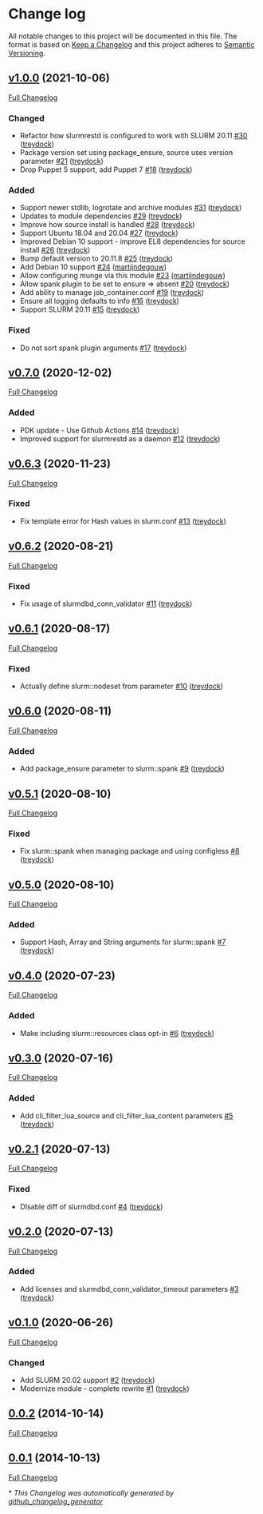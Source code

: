 # Change log

All notable changes to this project will be documented in this file. The format is based on [Keep a Changelog](http://keepachangelog.com/en/1.0.0/) and this project adheres to [Semantic Versioning](http://semver.org).

## [v1.0.0](https://github.com/treydock/puppet-slurm/tree/v1.0.0) (2021-10-06)

[Full Changelog](https://github.com/treydock/puppet-slurm/compare/v0.7.0...v1.0.0)

### Changed

- Refactor how slurmrestd is configured to work with SLURM 20.11 [\#30](https://github.com/treydock/puppet-slurm/pull/30) ([treydock](https://github.com/treydock))
- Package version set using package\_ensure, source uses version parameter [\#21](https://github.com/treydock/puppet-slurm/pull/21) ([treydock](https://github.com/treydock))
- Drop Puppet 5 support, add Puppet 7 [\#18](https://github.com/treydock/puppet-slurm/pull/18) ([treydock](https://github.com/treydock))

### Added

- Support newer stdlib, logrotate and archive modules [\#31](https://github.com/treydock/puppet-slurm/pull/31) ([treydock](https://github.com/treydock))
- Updates to module dependencies [\#29](https://github.com/treydock/puppet-slurm/pull/29) ([treydock](https://github.com/treydock))
- Improve how source install is handled [\#28](https://github.com/treydock/puppet-slurm/pull/28) ([treydock](https://github.com/treydock))
- Support Ubuntu 18.04 and 20.04 [\#27](https://github.com/treydock/puppet-slurm/pull/27) ([treydock](https://github.com/treydock))
- Improved Debian 10 support - improve EL8 dependencies for source install [\#26](https://github.com/treydock/puppet-slurm/pull/26) ([treydock](https://github.com/treydock))
- Bump default version to 20.11.8 [\#25](https://github.com/treydock/puppet-slurm/pull/25) ([treydock](https://github.com/treydock))
- Add Debian 10 support [\#24](https://github.com/treydock/puppet-slurm/pull/24) ([martijndegouw](https://github.com/martijndegouw))
- Allow configuring munge via this module [\#23](https://github.com/treydock/puppet-slurm/pull/23) ([martijndegouw](https://github.com/martijndegouw))
- Allow spank plugin to be set to ensure =\> absent [\#20](https://github.com/treydock/puppet-slurm/pull/20) ([treydock](https://github.com/treydock))
- Add ability to manage job\_container.conf [\#19](https://github.com/treydock/puppet-slurm/pull/19) ([treydock](https://github.com/treydock))
- Ensure all logging defaults to info [\#16](https://github.com/treydock/puppet-slurm/pull/16) ([treydock](https://github.com/treydock))
- Support SLURM 20.11 [\#15](https://github.com/treydock/puppet-slurm/pull/15) ([treydock](https://github.com/treydock))

### Fixed

- Do not sort spank plugin arguments [\#17](https://github.com/treydock/puppet-slurm/pull/17) ([treydock](https://github.com/treydock))

## [v0.7.0](https://github.com/treydock/puppet-slurm/tree/v0.7.0) (2020-12-02)

[Full Changelog](https://github.com/treydock/puppet-slurm/compare/v0.6.3...v0.7.0)

### Added

- PDK update - Use Github Actions [\#14](https://github.com/treydock/puppet-slurm/pull/14) ([treydock](https://github.com/treydock))
- Improved support for slurmrestd as a daemon [\#12](https://github.com/treydock/puppet-slurm/pull/12) ([treydock](https://github.com/treydock))

## [v0.6.3](https://github.com/treydock/puppet-slurm/tree/v0.6.3) (2020-11-23)

[Full Changelog](https://github.com/treydock/puppet-slurm/compare/v0.6.2...v0.6.3)

### Fixed

- Fix template error for Hash values in slurm.conf [\#13](https://github.com/treydock/puppet-slurm/pull/13) ([treydock](https://github.com/treydock))

## [v0.6.2](https://github.com/treydock/puppet-slurm/tree/v0.6.2) (2020-08-21)

[Full Changelog](https://github.com/treydock/puppet-slurm/compare/v0.6.1...v0.6.2)

### Fixed

- Fix usage of slurmdbd\_conn\_validator [\#11](https://github.com/treydock/puppet-slurm/pull/11) ([treydock](https://github.com/treydock))

## [v0.6.1](https://github.com/treydock/puppet-slurm/tree/v0.6.1) (2020-08-17)

[Full Changelog](https://github.com/treydock/puppet-slurm/compare/v0.6.0...v0.6.1)

### Fixed

- Actually define slurm::nodeset from parameter [\#10](https://github.com/treydock/puppet-slurm/pull/10) ([treydock](https://github.com/treydock))

## [v0.6.0](https://github.com/treydock/puppet-slurm/tree/v0.6.0) (2020-08-11)

[Full Changelog](https://github.com/treydock/puppet-slurm/compare/v0.5.1...v0.6.0)

### Added

- Add package\_ensure parameter to slurm::spank [\#9](https://github.com/treydock/puppet-slurm/pull/9) ([treydock](https://github.com/treydock))

## [v0.5.1](https://github.com/treydock/puppet-slurm/tree/v0.5.1) (2020-08-10)

[Full Changelog](https://github.com/treydock/puppet-slurm/compare/v0.5.0...v0.5.1)

### Fixed

- Fix slurm::spank when managing package and using configless [\#8](https://github.com/treydock/puppet-slurm/pull/8) ([treydock](https://github.com/treydock))

## [v0.5.0](https://github.com/treydock/puppet-slurm/tree/v0.5.0) (2020-08-10)

[Full Changelog](https://github.com/treydock/puppet-slurm/compare/v0.4.0...v0.5.0)

### Added

- Support Hash, Array and String arguments for slurm::spank [\#7](https://github.com/treydock/puppet-slurm/pull/7) ([treydock](https://github.com/treydock))

## [v0.4.0](https://github.com/treydock/puppet-slurm/tree/v0.4.0) (2020-07-23)

[Full Changelog](https://github.com/treydock/puppet-slurm/compare/v0.3.0...v0.4.0)

### Added

- Make including slurm::resources class opt-in [\#6](https://github.com/treydock/puppet-slurm/pull/6) ([treydock](https://github.com/treydock))

## [v0.3.0](https://github.com/treydock/puppet-slurm/tree/v0.3.0) (2020-07-16)

[Full Changelog](https://github.com/treydock/puppet-slurm/compare/v0.2.1...v0.3.0)

### Added

- Add cli\_filter\_lua\_source and cli\_filter\_lua\_content parameters [\#5](https://github.com/treydock/puppet-slurm/pull/5) ([treydock](https://github.com/treydock))

## [v0.2.1](https://github.com/treydock/puppet-slurm/tree/v0.2.1) (2020-07-13)

[Full Changelog](https://github.com/treydock/puppet-slurm/compare/v0.2.0...v0.2.1)

### Fixed

- DIsable diff of slurmdbd.conf [\#4](https://github.com/treydock/puppet-slurm/pull/4) ([treydock](https://github.com/treydock))

## [v0.2.0](https://github.com/treydock/puppet-slurm/tree/v0.2.0) (2020-07-13)

[Full Changelog](https://github.com/treydock/puppet-slurm/compare/v0.1.0...v0.2.0)

### Added

- Add licenses and slurmdbd\_conn\_validator\_timeout parameters [\#3](https://github.com/treydock/puppet-slurm/pull/3) ([treydock](https://github.com/treydock))

## [v0.1.0](https://github.com/treydock/puppet-slurm/tree/v0.1.0) (2020-06-26)

[Full Changelog](https://github.com/treydock/puppet-slurm/compare/0.0.2...v0.1.0)

### Changed

- Add SLURM 20.02 support [\#2](https://github.com/treydock/puppet-slurm/pull/2) ([treydock](https://github.com/treydock))
- Modernize module - complete rewrite [\#1](https://github.com/treydock/puppet-slurm/pull/1) ([treydock](https://github.com/treydock))

## [0.0.2](https://github.com/treydock/puppet-slurm/tree/0.0.2) (2014-10-14)

[Full Changelog](https://github.com/treydock/puppet-slurm/compare/0.0.1...0.0.2)

## [0.0.1](https://github.com/treydock/puppet-slurm/tree/0.0.1) (2014-10-13)

[Full Changelog](https://github.com/treydock/puppet-slurm/compare/131755fbf1fae5393792afe181ee909205307bcf...0.0.1)



\* *This Changelog was automatically generated by [github_changelog_generator](https://github.com/github-changelog-generator/github-changelog-generator)*
